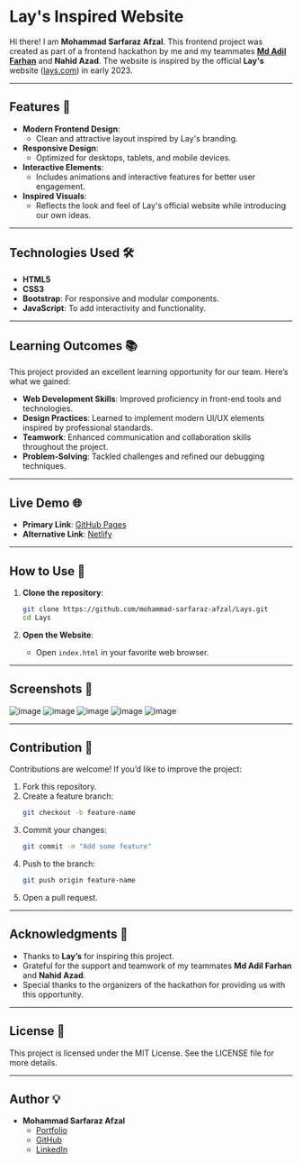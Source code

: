 # Lay's Inspired Website

Hi there! I am **Mohammad Sarfaraz Afzal**. This frontend project was created as part of a frontend hackathon by me and my teammates [**Md Adil Farhan**](https://github.com/farhanadil1) and **Nahid Azad**. The website is inspired by the official **Lay's** website ([lays.com](https://www.lays.com/)) in early 2023.

---

## Features 🚀

- **Modern Frontend Design**:
  - Clean and attractive layout inspired by Lay's branding.
- **Responsive Design**:
  - Optimized for desktops, tablets, and mobile devices.
- **Interactive Elements**:
  - Includes animations and interactive features for better user engagement.
- **Inspired Visuals**:
  - Reflects the look and feel of Lay's official website while introducing our own ideas.

---

## Technologies Used 🛠️

- **HTML5**
- **CSS3**
- **Bootstrap**: For responsive and modular components.
- **JavaScript**: To add interactivity and functionality.

---

## Learning Outcomes 📚

This project provided an excellent learning opportunity for our team. Here’s what we gained:
- **Web Development Skills**: Improved proficiency in front-end tools and technologies.
- **Design Practices**: Learned to implement modern UI/UX elements inspired by professional standards.
- **Teamwork**: Enhanced communication and collaboration skills throughout the project.
- **Problem-Solving**: Tackled challenges and refined our debugging techniques.

---

## Live Demo 🌐

- **Primary Link**: [GitHub Pages](https://mohammad-sarfaraz-afzal.github.io/Lays/)
- **Alternative Link**: [Netlify](https://piousboyslays.netlify.app)

---

## How to Use 📖

1. **Clone the repository**:
   ```bash
   git clone https://github.com/mohammad-sarfaraz-afzal/Lays.git
   cd Lays
   ```

2. **Open the Website**:
   - Open `index.html` in your favorite web browser.

---

## Screenshots 🌟

![image](https://github.com/user-attachments/assets/12f88365-a61e-4d3d-8a0c-95442ec2364d)
![image](https://github.com/user-attachments/assets/583b331c-89c4-4165-b507-917bf52181d3)
![image](https://github.com/user-attachments/assets/6d48845b-1e4a-443a-9f28-b0579a23ed91)
![image](https://github.com/user-attachments/assets/9075ada2-83ed-4766-9491-475071d607cc)
![image](https://github.com/user-attachments/assets/485e5421-88fa-4e73-afd9-44fc5e447584)


---

## Contribution 🤝

Contributions are welcome! If you’d like to improve the project:
1. Fork this repository.
2. Create a feature branch:
   ```bash
   git checkout -b feature-name
   ```
3. Commit your changes:
   ```bash
   git commit -m "Add some feature"
   ```
4. Push to the branch:
   ```bash
   git push origin feature-name
   ```
5. Open a pull request.

---

## Acknowledgments 🙌

- Thanks to **Lay’s** for inspiring this project.
- Grateful for the support and teamwork of my teammates **Md Adil Farhan** and **Nahid Azad**.
- Special thanks to the organizers of the hackathon for providing us with this opportunity.

---

## License 📝

This project is licensed under the MIT License. See the LICENSE file for more details.

---

## Author 💡

- **Mohammad Sarfaraz Afzal**
  - [Portfolio](https://mohammadsarfarazafzal.github.io)
  - [GitHub](https://github.com/mohammadsarfarazafzal)
  - [LinkedIn](https://linkedin.com/in/mohammadsarfarazafzal)
